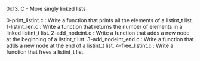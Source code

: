 0x13. C - More singly linked lists

0-print_listint.c : Write a function that prints all the elements of a listint_t list.
1-listint_len.c : Write a function that returns the number of elements in a linked listint_t list.
2-add_nodeint.c : Write a function that adds a new node at the beginning of a listint_t list.
3-add_nodeint_end.c : Write a function that adds a new node at the end of a listint_t list.
4-free_listint.c : Write a function that frees a listint_t list.